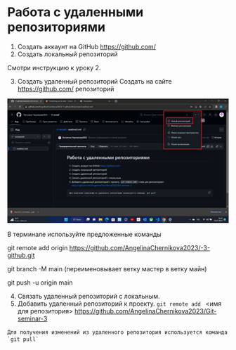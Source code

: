 # Работа с удаленными репозиториями 
1. Создать аккаунт на GitHub
https://github.com/
2. Создать локальный репозиторий

Смотри инструкцию к уроку 2. 

3. Создать удаленный репозиторий
Создать на сайте https://github.com/ репозиторий 

![Logo](skrin_repozitoriya.png)

В терминале используйте предложенные команды

git remote add origin https://github.com/AngelinaChernikova2023/-3-github.git

git branch -M main (переименовывает ветку мастер в ветку майн)

git push -u origin main


4. Связать удаленный репозиторий с локальным.
6. Добавить удаленный репозиторий к проекту.
`git remote add ` <имя для репозитория> https://github.com/AngelinaChernikova2023/Git-seminar-3

```
Для получения изменений из удаленного репозитория используется команда `git pull`
```
